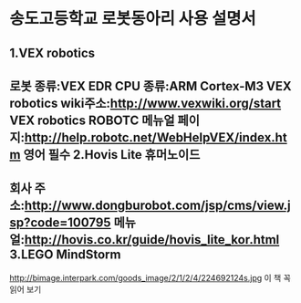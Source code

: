 송도고등학교 로봇동아리 사용 설명서
===============================
1.VEX robotics
---------------
로봇 종류:VEX EDR
CPU 종류:ARM Cortex-M3
VEX robotics wiki주소:<http://www.vexwiki.org/start>
VEX robotics ROBOTC 메뉴얼 페이지:<http://help.robotc.net/WebHelpVEX/index.htm>
영어 필수
2.Hovis Lite 휴머노이드
----------------------
회사 주소:<http://www.dongburobot.com/jsp/cms/view.jsp?code=100795>
메뉴얼:<http://hovis.co.kr/guide/hovis_lite_kor.html>
3.LEGO MindStorm
-----------------
<http://bimage.interpark.com/goods_image/2/1/2/4/224692124s.jpg>
이 책 꼭 읽어 보기
